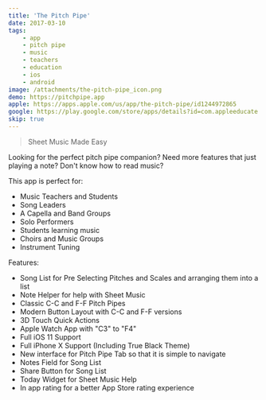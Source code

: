 ```yaml
---
title: 'The Pitch Pipe'
date: 2017-03-10
tags:
    - app
    - pitch pipe
    - music
    - teachers
    - education
    - ios
    - android
image: /attachments/the-pitch-pipe_icon.png
demo: https://pitchpipe.app
apple: https://apps.apple.com/us/app/the-pitch-pipe/id1244972865
google: https://play.google.com/store/apps/details?id=com.appleeducate.thepitchpipe&hl=en_US&gl=US
skip: true
---
```


> Sheet Music Made Easy

Looking for the perfect pitch pipe companion?
Need more features that just playing a note?
Don't know how to read music?

This app is perfect for:

- Music Teachers and Students
- Song Leaders
- A Capella and Band Groups
- Solo Performers
- Students learning music
- Choirs and Music Groups
- Instrument Tuning

Features:

- Song List for Pre Selecting Pitches and Scales and arranging them into a list
- Note Helper for help with Sheet Music
- Classic C-C and F-F Pitch Pipes
- Modern Button Layout with C-C and F-F versions
- 3D Touch Quick Actions
- Apple Watch App with "C3" to "F4"
- Full iOS 11 Support
- Full iPhone X Support (Including True Black Theme)
- New interface for Pitch Pipe Tab so that it is simple to navigate
- Notes Field for Song List
- Share Button for Song List
- Today Widget for Sheet Music Help
- In app rating for a better App Store rating experience

